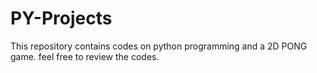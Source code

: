 # PY-Projects
This repository contains codes on python programming and a 2D PONG game.
feel free to review the codes.
